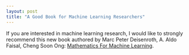 ```yaml
---
layout: post
title: "A Good Book for Machine Learning Researchers"
---
```


If you are interested in machine learning research, I would like to strongly recommend this new book
authored by Marc Peter Deisenroth, A. Aldo Faisal, Cheng Soon Ong: 
[Mathematics For Machine Learning](https://github.com/mml-book/mml-book.github.io/).